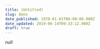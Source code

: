 ```yaml
---
title: (Untitled)
slug: deno
date_published: 1970-01-01T00:00:00.000Z
date_updated: 2019-06-14T09:33:12.000Z
draft: true
---
```


null
